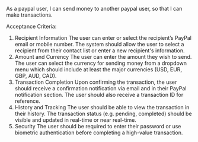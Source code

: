 As a paypal user, I can send money to another paypal user, so that I can make transactions.

Acceptance Criteria:

1. Recipient Information
The user can enter or select the recipient’s PayPal email or mobile number.
The system should allow the user to select a recipient from their contact list or enter a new recipient's information.
2. Amount and Currency
The user can enter the amount they wish to send.
The user can select the currency for sending money from a dropdown menu which should include at least the major currencies (USD, EUR, GBP, AUD, CAD).
3. Transaction Completion
Upon confirming the transaction, the user should receive a confirmation notification via email and in their PayPal notification section.
The user should also receive a transaction ID for reference.
4. History and Tracking
The user should be able to view the transaction in their history.
The transaction status (e.g. pending, completed) should be visible and updated in real-time or near real-time.
5. Security
The user should be required to enter their password or use biometric authentication before completing a high-value transaction.
